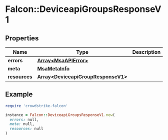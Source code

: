 # Falcon::DeviceapiGroupsResponseV1

## Properties

| Name | Type | Description | Notes |
| ---- | ---- | ----------- | ----- |
| **errors** | [**Array&lt;MsaAPIError&gt;**](MsaAPIError.md) |  |  |
| **meta** | [**MsaMetaInfo**](MsaMetaInfo.md) |  |  |
| **resources** | [**Array&lt;DeviceapiGroupResponseV1&gt;**](DeviceapiGroupResponseV1.md) |  |  |

## Example

```ruby
require 'crowdstrike-falcon'

instance = Falcon::DeviceapiGroupsResponseV1.new(
  errors: null,
  meta: null,
  resources: null
)
```

